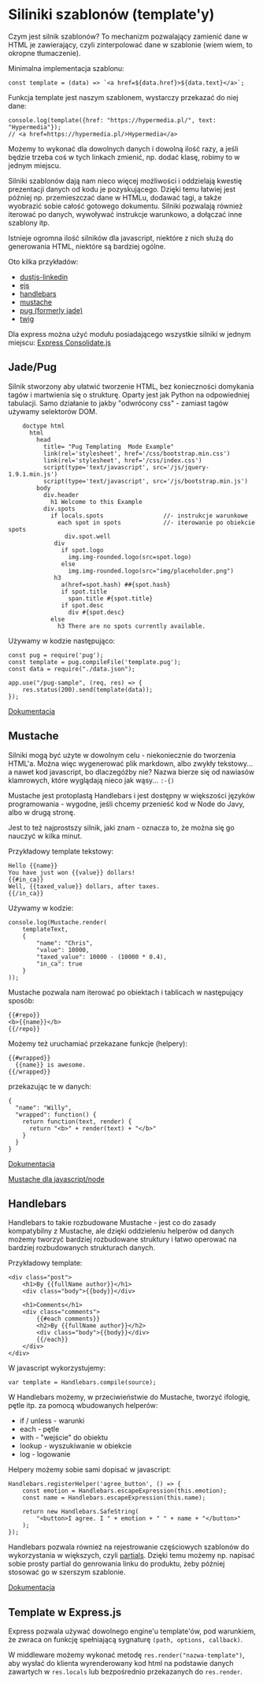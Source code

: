 Siliniki szablonów (template'y)
=================================

Czym jest silnik szablonów? To mechanizm pozwalający zamienić dane w HTML je zawierający, czyli zinterpolować dane w
szablonie (wiem wiem, to okropne tłumaczenie).

Minimalna implementacja szablonu:

    const template = (data) => `<a href=${data.href}>${data.text}</a>`;

Funkcja template jest naszym szablonem, wystarczy przekazać do niej dane:

    console.log(template({href: "https://hypermedia.pl/", text: "Hypermedia"});
    // <a href=https://hypermedia.pl/>Hypermedia</a>

Możemy to wykonać dla dowolnych danych i dowolną ilość razy, a jeśli będzie trzeba coś w tych linkach zmienić, np. dodać
klasę, robimy to w jednym miejscu.

Silniki szablonów dają nam nieco więcej możliwości i oddzielają kwestię prezentacji danych od kodu je pozyskującego.
Dzięki temu łatwiej jest później np. przemieszczać dane w HTMLu, dodawać tagi, a także wyobrazić sobie całość gotowego
dokumentu. Silniki pozwalają również iterować po danych, wywoływać instrukcje warunkowo, a dołączać inne szablony itp.

Istnieje ogromna ilość silników dla javascript, niektóre z nich służą do generowania HTML, niektóre są bardziej ogólne.

Oto kilka przykładów:

* [dustjs-linkedin](https://github.com/linkedin/dustjs)
* [ejs](https://github.com/mde/ejs)
* [handlebars](https://github.com/wycats/handlebars.js/)
* [mustache](https://github.com/janl/mustache.js)
* [pug (formerly jade)](https://github.com/pugjs/pug)
* [twig](https://github.com/justjohn/twig.js)

Dla express można użyć modułu posiadającego wszystkie silniki w jednym miejscu: [Express Consolidate.js](https://github.com/tj/consolidate.js)

Jade/Pug
----------

Silnik stworzony aby ułatwić tworzenie HTML, bez konieczności domykania tagów i martwienia się o strukturę. Oparty jest
jak Python na odpowiedniej tabulacji. Samo działanie to jakby "odwrócony css" - zamiast tagów używamy selektorów DOM.

```pug
    doctype html
      html
        head
          title= "Pug Templating  Mode Example"
          link(rel='stylesheet', href='/css/bootstrap.min.css')
          link(rel='stylesheet', href='/css/index.css')
          script(type='text/javascript', src='/js/jquery-1.9.1.min.js')
          script(type='text/javascript', src='/js/bootstrap.min.js')
        body
          div.header
            h1 Welcome to this Example
          div.spots
            if locals.spots                 //- instrukcje warunkowe
              each spot in spots            //- iterowanie po obiekcie spots
                div.spot.well
             div
               if spot.logo
                 img.img-rounded.logo(src=spot.logo)
               else
                 img.img-rounded.logo(src="img/placeholder.png")
             h3
               a(href=spot.hash) ##{spot.hash}
               if spot.title
                 span.title #{spot.title}
               if spot.desc
                 div #{spot.desc}
            else
              h3 There are no spots currently available.
```

Używamy w kodzie następująco:

    const pug = require('pug');
    const template = pug.compileFile('template.pug');
    const data = require("./data.json");

    app.use("/pug-sample", (req, res) => {
        res.status(200).send(template(data));
    });

[Dokumentacja](https://pugjs.org/)

Mustache
----------

Silniki mogą być użyte w dowolnym celu - niekoniecznie do tworzenia HTML'a. Można więc wygenerować plik markdown, albo
zwykły tekstowy... a nawet kod javascript, bo dlaczegóżby nie? Nazwa bierze się od nawiasów klamrowych, które wyglądają
nieco jak wąsy... `:-{)`

Mustache jest protoplastą Handlebars i jest dostępny w większości języków programowania - wygodne, jeśli chcemy
przenieść kod w Node do Javy, albo w drugą stronę.

Jest to też najprostszy silnik, jaki znam - oznacza to, że można się go nauczyć w kilka minut.

Przykładowy template tekstowy:

    Hello {{name}}
    You have just won {{value}} dollars!
    {{#in_ca}}
    Well, {{taxed_value}} dollars, after taxes.
    {{/in_ca}}

Używamy w kodzie:

    console.log(Mustache.render(
        templateText,
        {
            "name": "Chris",
            "value": 10000,
            "taxed_value": 10000 - (10000 * 0.4),
            "in_ca": true
        }
    ));

Mustache pozwala nam iterować po obiektach i tablicach w następujący sposób:

    {{#repo}}
    <b>{{name}}</b>
    {{/repo}}

Możemy też uruchamiać przekazane funkcje (helpery):

    {{#wrapped}}
      {{name}} is awesome.
    {{/wrapped}}

przekazując te w danych:

    {
      "name": "Willy",
      "wrapped": function() {
        return function(text, render) {
          return "<b>" + render(text) + "</b>"
        }
      }
    }

[Dokumentacja](https://mustache.github.io/mustache.5.html)

[Mustache dla javascript/node](https://github.com/janl/mustache.js)

Handlebars
------------

Handlebars to takie rozbudowane Mustache - jest co do zasady kompatybilny z Mustache, ale dzięki oddzieleniu helperów od
danych możemy tworzyć bardziej rozbudowane struktury i łatwo operować na bardziej rozbudowanych strukturach danych.

Przykładowy template:

    <div class="post">
        <h1>By {{fullName author}}</h1>
        <div class="body">{{body}}</div>

        <h1>Comments</h1>
        <div class="comments">
            {{#each comments}}
            <h2>By {{fullName author}}</h2>
            <div class="body">{{body}}</div>
            {{/each}}
        </div>
    </div>

W javascript wykorzystujemy:

    var template = Handlebars.compile(source);

W Handlebars możemy, w przeciwieństwie do Mustache, tworzyć ifologię, pętle itp. za pomocą wbudowanych helperów:

* if / unless - warunki
* each - pętle
* with - "wejście" do obiektu
* lookup - wyszukiwanie w obiekcie
* log - logowanie

Helpery możemy sobie sami dopisać w javascript:

    Handlebars.registerHelper('agree_button', () => {
        const emotion = Handlebars.escapeExpression(this.emotion);
        const name = Handlebars.escapeExpression(this.name);

        return new Handlebars.SafeString(
            "<button>I agree. I " + emotion + " " + name + "</button>"
        );
    });

Handlebars pozwala również na rejestrowanie częściowych szablonów do wykorzystania w większych, czyli
[partials](http://handlebarsjs.com/partials.html). Dzięki temu możemy np. napisać sobie prosty partial do genrowania
linku do produktu, żeby później stosować go w szerszym szablonie.

[Dokumentacja](http://handlebarsjs.com/)

Template w Express.js
-----------------------

Express pozwala używać dowolnego engine'u template'ów, pod warunkiem, że zwraca on funkcję spełniającą sygnaturę
`(path, options, callback)`.

W middleware możemy wykonać metodę `res.render("nazwa-template")`, aby wysłać do klienta wyrenderowany kod html na podstawie danych zawartych w `res.locals` lub bezpośrednio przekazanych do `res.render`.
